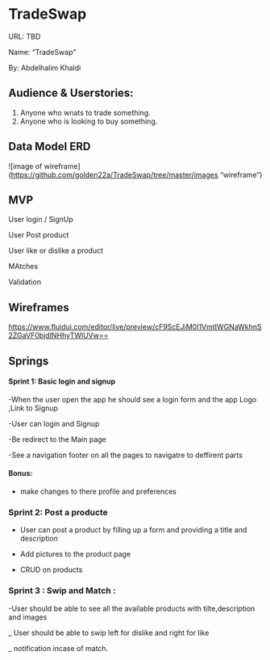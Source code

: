 # TradeSwap
URL: TBD 

Name: “TradeSwap" 
  

By: Abdelhalim Khaldi 

## Audience & Userstories: 
1. Anyone who wnats to trade something. 
2. Anyone who is looking to buy something.

## Data Model ERD

![image of wireframe](https://github.com/golden22a/TradeSwap/tree/master/images “wireframe”)

## MVP
User login / SignUp

User Post product

User like or dislike a product

MAtches


Validation

## Wireframes

https://www.fluidui.com/editor/live/preview/cF9ScEJiM0I1VmtIWGNaWkhnS2ZGaVF0bjdINHhyTWlUVw==


## Springs

#### Sprint 1: Basic login and signup
-When the user open the app he should see a login form and the app Logo ,Link to Signup

-User can login and Signup

-Be redirect to the Main page 

-See a navigation footer on all the pages to navigatre to deffirent parts

#### Bonus:
- make changes to there profile and preferences

### Sprint 2: Post a producte

 - User can post a product by filling up a form and providing a title and description
 
 - Add pictures to the product page 
 
 - CRUD on products
 
 ### Sprint 3 : Swip and Match :
 
 -User should be able to see all the available products with tilte,description and images
 
 _ User should be able to swip left for dislike and right for like
 
 _ notification incase of match.




